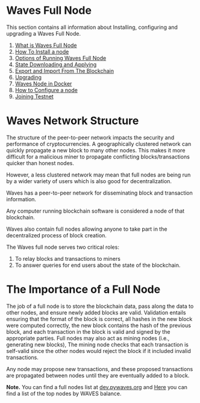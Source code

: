 # Waves Full Node

This section contains all information about Installing, configuring and upgrading a Waves Full Node.

1. [What is Waves Full Node](/waves-full-node/what-is-a-full-node.md)
2. [How To Install a node](/waves-full-node/how-to-install-a-node/how-to-install-a-node.md)
3. [Options of Running Waves Full Node](/waves-full-node/options-of-running-waves-full-node.md)
4. [State Downloading and Applying](/waves-full-node/options-of-running-waves-full-node/state-downloading-and-applying.md)
5. [Export and Import From The Blockchain](/waves-full-node/options-of-running-waves-full-node/export-and-import-from-the-blockchain.md)
6. [Upgrading](/waves-full-node/upgrading.md)
7. [Waves Node in Docker](/waves-full-node/waves-node-in-docker.md)
8. [How to Configure a node](/waves-full-node/how-to-configure-a-node.md)
9. [Joining Testnet](/waves-full-node/joining-testnet.md)

# Waves Network Structure

The structure of the peer-to-peer network impacts the security and performance of cryptocurrencies. A geographically clustered network can quickly propagate a new block to many other nodes. This makes it more difficult for a malicious miner to propagate conflicting blocks/transactions quicker than honest nodes.

However, a less clustered network may mean that full nodes are being run by a wider variety of users which is also good for decentralization.

Waves has a peer-to-peer network for disseminating block and transaction information.

Any computer running blockchain software is considered a node of that blockchain.

Waves also contain full nodes allowing anyone to take part in the decentralized process of block creation.

The Waves full node serves two critical roles:

1. To relay blocks and transactions to miners
2. To answer queries for end users about the state of the blockchain.

# The Importance of a Full Node

The job of a full node is to store the blockchain data, pass along the data to other nodes, and ensure newly added blocks are valid. Validation entails ensuring that the format of the block is correct, all hashes in the new block were computed correctly, the new block contains the hash of the previous block, and each transaction in the block is valid and signed by the appropriate parties. Full nodes may also act as mining nodes \(i.e., generating new blocks\), The mining node checks that each transaction is self-valid since the other nodes would reject the block if it included invalid transactions.

Any node may propose new transactions, and these proposed transactions are propagated between nodes until they are eventually added to a block.

**Note.** You can find a full nodes list at [dev.pywaves.org](http://dev.pywaves.org/generators/) and [Here](https://wavesplatform.com/leasing#nodes) you can find a list of the top nodes by WAVES balance.

